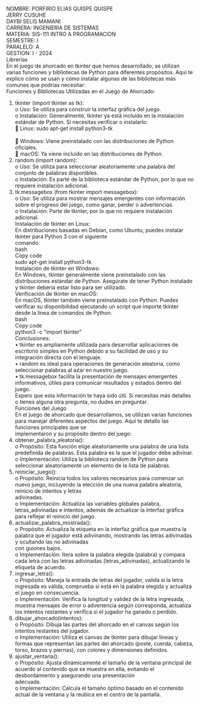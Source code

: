 NOMBRE: 		PORFIRIO ELIAS QUISPE QUISPE<br>
JERRY CUSUHE<br>
DAYBI SELIS MAMANI <br>
CARRERA: 	INGENIERIA DE SISTEMAS<br>
MATERIA:		SIS-111 INTRO A PROGRAMACION<br>
SEMESTRE:	 I <br>
PARALELO:	 A<br>
GESTION: 		I - 2024<br>
 Librerías<br>
En el juego de ahorcado en tkinter que hemos desarrollado, se utilizan varias funciones y bibliotecas de Python para diferentes propósitos. Aquí te explico cómo se usan y cómo instalar algunas de las bibliotecas más comunes que podrías necesitar:<br>
Funciones y Bibliotecas Utilizadas en el Juego de Ahorcado:<br>
1.	tkinter (import tkinter as tk):<br>
o	Uso: Se utiliza para construir la interfaz gráfica del juego.<br>
o	Instalación: Generalmente, tkinter ya está incluido en la instalación estándar de Python. Si necesitas verificar o instalarlo:<br>
	Linux: sudo apt-get install python3-tk<br><br>
	Windows: Viene preinstalado con las distribuciones de Python oficiales.<br>
	macOS: Ya viene incluido en las distribuciones de Python.<br>
2.	random (import random):<br>
o	Uso: Se utiliza para seleccionar aleatoriamente una palabra del conjunto de palabras disponibles.<br>
o	Instalación: Es parte de la biblioteca estándar de Python, por lo que no requiere instalación adicional.<br>
3.	tk.messagebox (from tkinter import messagebox):<br>
o	Uso: Se utiliza para mostrar mensajes emergentes con información sobre el progreso del juego, como ganar, perder o advertencias.<br>
o	Instalación: Parte de tkinter, por lo que no requiere instalación adicional.<br>
Instalación de tkinter en Linux:<br>
En distribuciones basadas en Debian, como Ubuntu, puedes instalar tkinter para Python 3 con el siguiente <br>comando:<br>
bash<br>
Copy code<br>
sudo apt-get install python3-tk<br>
Instalación de tkinter en Windows:<br>
En Windows, tkinter generalmente viene preinstalado con las distribuciones estándar de Python. Asegúrate de tener Python instalado y tkinter debería estar listo para ser utilizado.<br>
Verificación de tkinter en macOS:<br>
En macOS, tkinter también viene preinstalado con Python. Puedes verificar su disponibilidad ejecutando un script que importe tkinter desde la línea de comandos de Python.<br>
bash<br>
Copy code<br>
python3 -c "import tkinter"<br>
Conclusiones:<br>
•	tkinter es ampliamente utilizada para desarrollar aplicaciones de escritorio simples en Python debido a su facilidad de uso y su integración directa con el lenguaje.<br>
•	random es ideal para operaciones de generación aleatoria, como seleccionar palabras al azar en nuestro juego.<br>
•	tk.messagebox facilita la presentación de mensajes emergentes informativos, útiles para comunicar resultados y estados dentro del juego.<br>
Espero que esta información te haya sido útil. Si necesitas más detalles o tienes alguna otra pregunta, no dudes en preguntar.<br>
Funciones del Juego<br>
En el juego de ahorcado que desarrollamos, se utilizan varias funciones para manejar diferentes aspectos del juego. Aquí te detallo las funciones principales que se <br>implementaron y su propósito dentro del juego:<br>
1.	obtener_palabra_aleatoria():<br>
o	Propósito: Esta función elige aleatoriamente una palabra de una lista predefinida de palabras. Esta palabra es la que el jugador debe adivinar.<br>
o	Implementación: Utiliza la biblioteca random de Python para seleccionar aleatoriamente un elemento de la lista de palabras.<br>
2.	reiniciar_juego():<br>
o	Propósito: Reinicia todos los valores necesarios para comenzar un nuevo juego, incluyendo la elección de una nueva palabra aleatoria, reinicio de intentos y letras <br>adivinadas.<br>
o	Implementación: Actualiza las variables globales palabra, letras_adivinadas e intentos, además de actualizar la interfaz gráfica para reflejar el reinicio del juego.<br>
3.	actualizar_palabra_mostrada():<br>
o	Propósito: Actualiza la etiqueta en la interfaz gráfica que muestra la palabra que el jugador está adivinando, mostrando las letras adivinadas y ocultando las no adivinadas <br>con guiones bajos.<br>
o	Implementación: Itera sobre la palabra elegida (palabra) y compara cada letra con las letras adivinadas (letras_adivinadas), actualizando la etiqueta de acuerdo.<br>
4.	ingresar_letra():<br>
o	Propósito: Maneja la entrada de letras del jugador, valida si la letra ingresada es válida, comprueba si está en la palabra elegida y actualiza el juego en consecuencia.<br>
o	Implementación: Verifica la longitud y validez de la letra ingresada, muestra mensajes de error o advertencia según corresponda, actualiza los intentos restantes y verifica si el jugador ha ganado o perdido.<br>
5.	dibujar_ahorcado(intentos):<br>
o	Propósito: Dibuja las partes del ahorcado en el canvas según los intentos restantes del jugador.<br>
o	Implementación: Utiliza el canvas de tkinter para dibujar líneas y formas que representan las partes del ahorcado (poste, cuerda, cabeza, torso, brazos y piernas), con colores y dimensiones definidos.<br>
6.	ajustar_ventana():<br>
o	Propósito: Ajusta dinámicamente el tamaño de la ventana principal de acuerdo al contenido que se muestra en ella, evitando el desbordamiento y asegurando una presentación <br>adecuada.<br>
o	Implementación: Calcula el tamaño óptimo basado en el contenido actual de la ventana y la reubica en el centro de la pantalla.<br>
